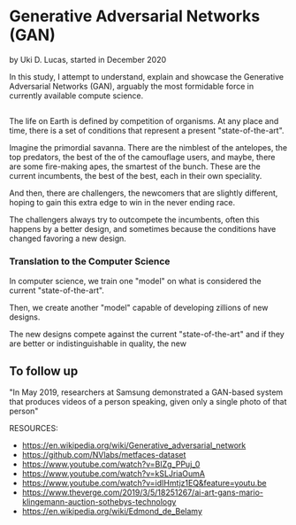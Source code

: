 # Generative Adversarial Networks (GAN)

by Uki D. Lucas, started in December 2020



In this study, I attempt to understand, explain and showcase the Generative Adversarial Networks (GAN), arguably the most formidable force in currently available compute science.



## 

The life on Earth is defined by competition of organisms. At any place and time, there is a set of conditions that represent a present "state-of-the-art". 

Imagine the primordial savanna. There are the nimblest of the antelopes, the top predators, the best of the of the camouflage users, and maybe, there are some fire-making apes, the smartest of the bunch. These are the current incumbents, the best of the best, each in their own speciality. 

And then, there are challengers, the newcomers that are slightly different, hoping to gain this extra edge to win in the never ending race.

The challengers always try to outcompete the incumbents, often this happens by a better design, and sometimes because the conditions have changed favoring a new design.

### Translation to the Computer Science

In computer science, we train one "model" on what is considered the current "state-of-the-art".

Then, we create another "model" capable of developing zillions of new designs.

The new designs compete against the current "state-of-the-art" and if they are better or indistinguishable in quality, the new 



## To follow up

"In May 2019, researchers at Samsung demonstrated a GAN-based system that produces videos of a person speaking, given only a single photo of that person"



RESOURCES:
- https://en.wikipedia.org/wiki/Generative_adversarial_network
- https://github.com/NVlabs/metfaces-dataset
- https://www.youtube.com/watch?v=BIZg_PPuj_0
- https://www.youtube.com/watch?v=kSLJriaOumA
- https://www.youtube.com/watch?v=idIHmtjz1EQ&feature=youtu.be
- https://www.theverge.com/2019/3/5/18251267/ai-art-gans-mario-klingemann-auction-sothebys-technology
- https://en.wikipedia.org/wiki/Edmond_de_Belamy

